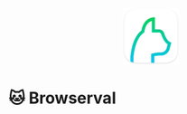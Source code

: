 <p align="center">
  <img src="/preview/icon.svg?raw=true" alt="" height="100" />
</p>

# 🐱 Browserval
